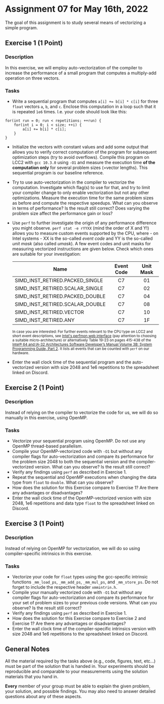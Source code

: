 # Assignment 07 for May 16th, 2022

The goal of this assignment is to study several means of vectorizing a simple program.

## Exercise 1 (1 Point)

### Description

In this exercise, we will employ auto-vectorization of the compiler to increase the performance of a small program that computes a multiply-add operation on three vectors.

### Tasks

- Write a sequential program that computes `a[i] += b[i] * c[i]` for three `float` vectors `a`, `b`, and `c`. Enclose this computation in a loop such that it is repeated `1e6` times. I.e. your code should look like this:

```
for(int run = 0; run < repetitions; ++run) {
    for(int i = 0; i < size; ++i) {
        a[i] += b[i] * c[i];
    }
}
```

- Initialize the vectors with constant values and add some output that allows you to verify correct computation of the program for subsequent optimization steps (try to avoid overflows). Compile this program on LCC2 with `gcc 10.3.0` using `-O1` and measure the execution time **of the computation only** for several problem sizes (=vector lengths). This sequential program is our baseline reference.
- Try to use auto-vectorization in the compiler to vectorize the computation. Investigate which flag(s) to use for that, and try to limit your compiler change to only enable vectorization but not any other optimizations. Measure the execution time for the same problem sizes as before and compute the respective speedups. What can you observe in terms of performance? Is the result still correct? Does varying the problem size affect the performance gain or loss?
- Use `perf` to further investigate the origin of any performance difference you might observe. `perf stat -e rYYXX` (mind the order of X and Y!) allows you to measure custom events supported by the CPU, where - on Intel systems - XX is the so-called _event code_ and YY is the so-called _unit mask_ (also called _umask_). A few event codes and unit masks for measuring vectorized instructions are given below. Check which ones are suitable for your investigation:

  | Name                            | Event Code | Unit Mask |
  | ------------------------------- | :--------: | :-------: |
  | SIMD_INST_RETIRED.PACKED_SINGLE |     C7     |    01     |
  | SIMD_INST_RETIRED.SCALAR_SINGLE |     C7     |    02     |
  | SIMD_INST_RETIRED.PACKED_DOUBLE |     C7     |    04     |
  | SIMD_INST_RETIRED.SCALAR_DOUBLE |     C7     |    08     |
  | SIMD_INST_RETIRED.VECTOR        |     C7     |    10     |
  | SIMD_INST_RETIRED.ANY           |     C7     |    1F     |

  <sub>In case you are interested: For further events relevant to the CPU type on LCC2 and short event descriptions, see [Intel's perfmon web interface](https://perfmon-events.intel.com/) (pay attention to choosing a suitable micro-architecture) or alternatively Table 19-23 on pages 415-438 of the [Intel® 64 and IA-32 Architectures Software Developer’s Manual Volume 3B: System Programming Guide, Part 2](https://www.intel.com/content/www/us/en/architecture-and-technology/64-ia-32-architectures-software-developer-vol-3b-part-2-manual.html). It lists all events that can be counted with `perf` on our hardware.</sub>

- Enter the wall clock time of the sequential program and the auto-vectorized version with size 2048 and 1e6 repetitions to the spreadsheet linked on Discord.

## Exercise 2 (1 Point)

### Description

Instead of relying on the compiler to vectorize the code for us, we will do so manually in this exercise, using OpenMP.

### Tasks

- Vectorize your sequential program using OpenMP. Do not use any OpenMP thread-based parallelism.
- Compile your OpenMP-vectorized code with `-O1` but without any compiler flags for auto-vectorization and compare its performance for the problem size 2048 to both the sequential version and the compiler-vectorized version. What can you observe? Is the result still correct?
- Verify any findings using `perf` as described in Exercise 1.
- Repeat the sequential and OpenMP executions when changing the data type from `float` to `double`. What can you observe?
- How does the solution for this Exercise compare to Exercise 1? Are there any advantages or disadvantages?
- Enter the wall clock time of the OpenMP-vectorized version with size 2048, 1e6 repetitions and data type `float` to the spreadsheet linked on Discord.

## Exercise 3 (1 Point)

### Description

Instead of relying on OpenMP for vectorization, we will do so using compiler-specific intrinsics in this exercise.

### Tasks

- Vectorize your code for `float` types using the gcc-specific intrinsic functions `_mm_load_ps`, `_mm_add_ps`, `_mm_mul_ps`, and `_mm_store_ps`. Do not forget to include the respective header `xmmintrin.h`.
- Compile your manually vectorized code with `-O1` but without any compiler flags for auto-vectorization and compare its performance for your set of problem sizes to your previous code versions. What can you observe? Is the result still correct?
- Verify any findings using `perf` as described in Exercise 1.
- How does the solution for this Exercise compare to Exercise 2 and Exercise 1? Are there any advantages or disadvantages?
- Enter the wall clock time of the compiler-specific intrinsics version with size 2048 and 1e6 repetitions to the spreadsheet linked on Discord.

## General Notes

All the material required by the tasks above (e.g., code, figures, text, etc...) must be part of the solution that is handed in. Your experiments should be reproducible and comparable to your measurements using the solution materials that you hand in.

**Every** member of your group must be able to explain the given problem, your solution, and possible findings. You may also need to answer detailed questions about any of these aspects.
